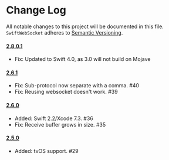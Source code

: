 # Change Log
All notable changes to this project will be documented in this file.
`SwiftWebSocket` adheres to [Semantic Versioning](http://semver.org/).

#### [2.8.0.1](https://github.com/danaris/SwiftWebSocket)

- Fix: Updated to Swift 4.0, as 3.0 will not build on Mojave

#### [2.6.1](https://github.com/tidwall/SwiftWebSocket/tree/2.6.1)

- Fix: Sub-protocol now separate with a comma. #40
- Fix: Reusing websocket doesn't work. #39

#### [2.6.0](https://github.com/tidwall/SwiftWebSocket/tree/2.6.0)

- Added: Swift 2.2/Xcode 7.3. #36
- Fix: Receive buffer grows in size. #35

#### [2.5.0](https://github.com/tidwall/SwiftWebSocket/tree/2.5.0)

- Added: tvOS support. #29
